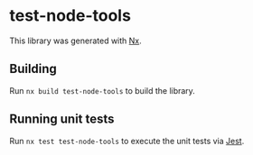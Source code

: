 # test-node-tools

This library was generated with [Nx](https://nx.dev).

## Building

Run `nx build test-node-tools` to build the library.

## Running unit tests

Run `nx test test-node-tools` to execute the unit tests via [Jest](https://jestjs.io).
